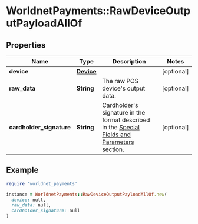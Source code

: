 # WorldnetPayments::RawDeviceOutputPayloadAllOf

## Properties

| Name | Type | Description | Notes |
| ---- | ---- | ----------- | ----- |
| **device** | [**Device**](Device.md) |  | [optional] |
| **raw_data** | **String** | The raw POS device&#39;s output data. | [optional] |
| **cardholder_signature** | **String** | Cardholder&#39;s signature in the format described in the [Special Fields and Parameters](https://docs.worldnettps.com/doku.php?id&#x3D;developer:api_specification:special_fields_and_parameters#the_signature_field_format) section. | [optional] |

## Example

```ruby
require 'worldnet_payments'

instance = WorldnetPayments::RawDeviceOutputPayloadAllOf.new(
  device: null,
  raw_data: null,
  cardholder_signature: null
)
```

